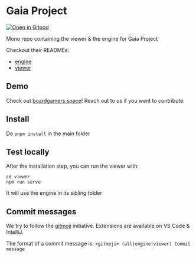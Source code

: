 # Gaia Project

[![Open in Gitpod](https://gitpod.io/button/open-in-gitpod.svg)](https://gitpod.io/#https://github.com/boardgamers/gaia-project)

Mono repo containing the viewer & the engine for Gaia Project

Checkout their READMEs:

- [engine](./engine/README.md)
- [viewer](./viewer/README.md)

## Demo

Check out [boardgamers.space](https://www.boardgamers.space)! Reach out to us if you want to contribute.

## Install

Do `pnpm install` in the main folder

## Test locally

After the installation step, you can run the viewer with:

```
cd viewer
npm run serve
```

It will use the engine in its sibling folder

## Commit messages

We try to follow the [gitmoji](https://gitmoji.dev/) initiative. Extensions are available on VS Code & IntelliJ.

The format of a commit message is: `<gitmoji> (all|engine|viewer) Commit message`
